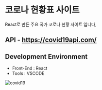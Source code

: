 # 코로나 현황표 사이트

React로 만든 주요 국가 코로나 현황 사이트 입니다,

## API - https://covid19api.com/

## Development Environment
* Front-End : React
* Tools : VSCODE

![covid19](https://user-images.githubusercontent.com/56147655/116511288-34278a00-a901-11eb-81e1-cb7e6a6de197.png)
